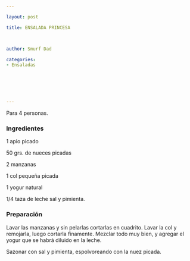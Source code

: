 ```yaml
---

layout: post

title: ENSALADA PRINCESA



author: Smurf Dad

categories:
- Ensaladas






---
```


Para 4 personas.

<h3>Ingredientes</h3>

1 apio picado

50 grs. de nueces picadas

2 manzanas

1 col pequeña picada

1 yogur natural

1/4 taza de leche sal y pimienta.

<h3>Preparación</h3>

Lavar las manzanas y sin pelarlas cortarlas en cuadrito. Lavar la col y remojarla, luego cortarla finamente.   Mezclar todo muy bien, y agregar el yogur que se habrá diluido en la leche.

Sazonar con sal y pimienta, espolvoreando con la nuez picada.